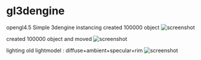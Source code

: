 # gl3dengine
opengl4.5 Simple 3dengine
instancing
created 100000 object
![screenshot](https://user-images.githubusercontent.com/8508812/63452332-f9f5bc00-c480-11e9-9a02-972759481f94.png)

created 100000 object and moved
![screenshot](https://user-images.githubusercontent.com/8508812/63452332-f9f5bc00-c480-11e9-9a02-972759481f94.png)

lighting
old lightmodel : diffuse+ambient+specular+rim
![screenshot](https://user-images.githubusercontent.com/8508812/62795222-3cc6a400-bb11-11e9-8b7f-9bf16c795b13.png)
